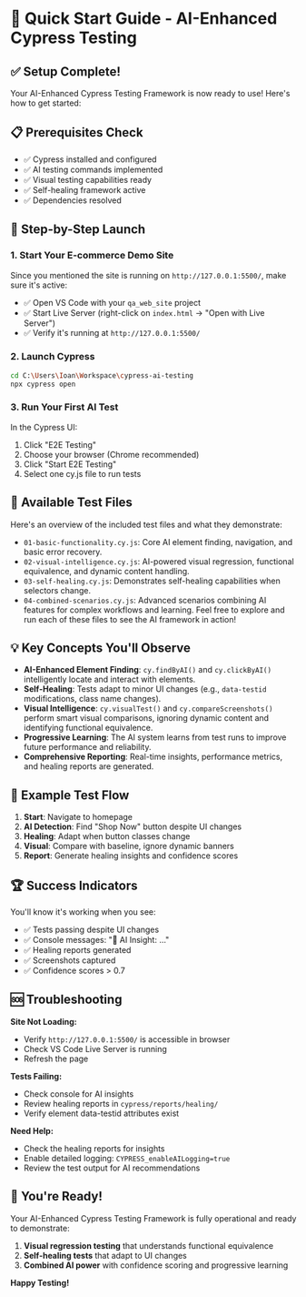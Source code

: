 # 🚀 Quick Start Guide - AI-Enhanced Cypress Testing

## ✅ Setup Complete!

Your AI-Enhanced Cypress Testing Framework is now ready to use! Here's how to get started:

## 📋 Prerequisites Check

- ✅ Cypress installed and configured
- ✅ AI testing commands implemented
- ✅ Visual testing capabilities ready
- ✅ Self-healing framework active
- ✅ Dependencies resolved

## 🎯 Step-by-Step Launch

### 1. **Start Your E-commerce Demo Site**
Since you mentioned the site is running on `http://127.0.0.1:5500/`, make sure it's active:

- ✅ Open VS Code with your `qa_web_site` project
- ✅ Start Live Server (right-click on `index.html` → "Open with Live Server")
- ✅ Verify it's running at `http://127.0.0.1:5500/`

### 2. **Launch Cypress**
```bash
cd C:\Users\Ioan\Workspace\cypress-ai-testing
npx cypress open
```


### 3. **Run Your First AI Test**

In the Cypress UI:
1. Click "E2E Testing"
2. Choose your browser (Chrome recommended)
3. Click "Start E2E Testing"
4. Select one cy.js file to run tests

## 🧪 Available Test Files

Here's an overview of the included test files and what they demonstrate:
* `01-basic-functionality.cy.js`: Core AI element finding, navigation, and basic error recovery.
* `02-visual-intelligence.cy.js`: AI-powered visual regression, functional equivalence, and dynamic content handling.
* `03-self-healing.cy.js`: Demonstrates self-healing capabilities when selectors change.
* `04-combined-scenarios.cy.js`: Advanced scenarios combining AI features for complex workflows and learning.
Feel free to explore and run each of these files to see the AI framework in action!

## 💡 Key Concepts You'll Observe

* **AI-Enhanced Element Finding**: `cy.findByAI()` and `cy.clickByAI()` intelligently locate and interact with elements.
* **Self-Healing**: Tests adapt to minor UI changes (e.g., `data-testid` modifications, class name changes).
* **Visual Intelligence**: `cy.visualTest()` and `cy.compareScreenshots()` perform smart visual comparisons, ignoring dynamic content and identifying functional equivalence.
* **Progressive Learning**: The AI system learns from test runs to improve future performance and reliability.
* **Comprehensive Reporting**: Real-time insights, performance metrics, and healing reports are generated.

## 🎯 Example Test Flow

1. **Start**: Navigate to homepage
2. **AI Detection**: Find "Shop Now" button despite UI changes
3. **Healing**: Adapt when button classes change
4. **Visual**: Compare with baseline, ignore dynamic banners
5. **Report**: Generate healing insights and confidence scores

## 🏆 Success Indicators

You'll know it's working when you see:
* ✅ Tests passing despite UI changes
* ✅ Console messages: "🤖 AI Insight: ..."
* ✅ Healing reports generated
* ✅ Screenshots captured
* ✅ Confidence scores > 0.7

## 🆘 Troubleshooting

**Site Not Loading:**

* Verify `http://127.0.0.1:5500/` is accessible in browser
* Check VS Code Live Server is running
* Refresh the page

**Tests Failing:**

* Check console for AI insights
* Review healing reports in `cypress/reports/healing/`
* Verify element data-testid attributes exist

**Need Help:**

* Check the healing reports for insights
* Enable detailed logging: `CYPRESS_enableAILogging=true`
* Review the test output for AI recommendations

## 🎉 You're Ready!

Your AI-Enhanced Cypress Testing Framework is fully operational and ready to demonstrate:
1. **Visual regression testing** that understands functional equivalence
2. **Self-healing tests** that adapt to UI changes
3. **Combined AI power** with confidence scoring and progressive learning

**Happy Testing!**